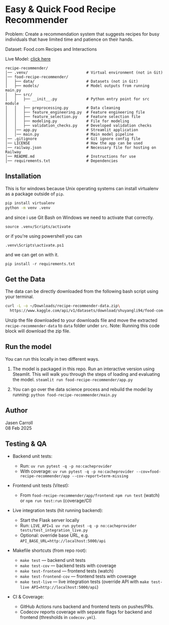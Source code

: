 # Easy & Quick Food Recipe Recommender

Problem: Create a recommendation system that suggests recipes for busy individuals that have
limited time and patience on their hands.

Dataset: Food.com Recipes and Interactions

Live Model: [click here](https://recipe-recommender.jasenc.dev/)

```text
recipe-recommender/
│── .venv/                          # Virtual environment (not in Git)
│── food-recipe-recommender/
│   ├── data/                       # Datasets (not in Git)
│   ├── models/                     # Model outputs from running main.py
│   ├── src/
│   │   ├── __init__.py             # Python entry point for src module
│   │   ├── preprocessing.py        # Data cleaning
│   │   ├── feature_engineering.py  # Feature engineering file
│   │   ├── feature_selection.py    # Feature selection file
│   │   ├── modeling.py             # File for modeling
│   │   ├── validation_checks.py    # Developed validation checks
│   │── app.py                      # Streamlit application
│   │── main.py                     # Main model pipeline
│── .gitignore                      # Git ignore config file
│── LICENSE                         # How the app can be used
│── railway.json                    # Necessary file for hosting on Railway
│── README.md                       # Instructions for use
│── requirements.txt                # Dependencies
```

## Installation

This is for windows because Unix operating systems can install virtualenv as a package outside of `pip`.

```bash
pip install virtualenv
python -m venv .venv
```

and since i use Git Bash on Windows we need to activate that correctly.

`source .venv/Scripts/activate`

or if you're using powershell you can

`.venv\Scripts\activate.ps1`

and we can get on with it.

`pip install -r requirements.txt`

## Get the Data

The data can be directly downloaded from the following bash script using your terminal.

```bash
curl -L -o ~/Downloads/recipe-recommender-data.zip\
  https://www.kaggle.com/api/v1/datasets/download/shuyangli94/food-com-recipes-and-user-interactions
```

Unzip the file downloaded to your downloads file and move the extracted `recipe-recommender-data` to `data` folder under `src`. Note: Running this code block will download the zip file.

## Run the model

You can run this locally in two different ways.

1. The model is packaged in this repo. Run an interactive version using Steamlit. This will walk you through the steps of loading and
evaluating the model.
`steamlit run food-recipe-recommender/app.py`

2. You can go over the data science process and rebuild the model by running:
`python food-recipe-recommender/main.py`

## Author

Jasen Carroll \
08 Feb 2025

## Testing & QA

- Backend unit tests:
  - Run: `uv run pytest -q -p no:cacheprovider`
  - With coverage: `uv run pytest -q -p no:cacheprovider --cov=food-recipe-recommender/app --cov-report=term-missing`

- Frontend unit tests (Vitest):
  - From `food-recipe-recommender/app/frontend`: `npm run test` (watch) or `npm run test:run` (coverage/CI)

- Live integration tests (hit running backend):
  - Start the Flask server locally
  - Run: `LIVE_API=1 uv run pytest -q -p no:cacheprovider tests/test_integration_live.py`
  - Optional: override base URL, e.g. `API_BASE_URL=http://localhost:5000/api`

- Makefile shortcuts (from repo root):
  - `make test` — backend unit tests
  - `make test-cov` — backend tests with coverage
  - `make test-frontend` — frontend tests (watch)
  - `make test-frontend-cov` — frontend tests with coverage
  - `make test-live` — live integration tests (override API with `make test-live API=http://localhost:5000/api`)

- CI & Coverage:
  - GitHub Actions runs backend and frontend tests on pushes/PRs.
  - Codecov reports coverage with separate flags for backend and frontend (thresholds in `codecov.yml`).
